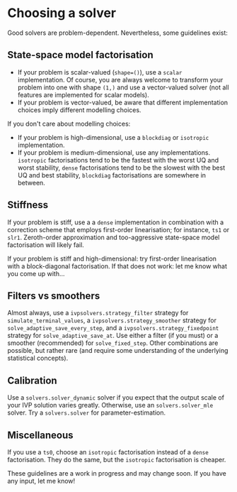 # Choosing a solver

Good solvers are problem-dependent. Nevertheless, some guidelines exist:

## State-space model factorisation

* If your problem is scalar-valued (`shape=()`), use a `scalar` implementation. Of course, you are always welcome to transform your problem into one with shape `(1,)` and use a vector-valued solver (not all features are implemented for scalar models).
* If your problem is vector-valued, be aware that different implementation choices imply different modelling choices.

If you don't care about modelling choices:

* If your problem is high-dimensional, use a `blockdiag` or `isotropic` implementation.
* If your problem is medium-dimensional, use any implementations. 
  `isotropic` factorisations tend to be the fastest with the worst UQ and worst stability, 
  `dense` factorisations tend to be the slowest with the best UQ and best stability, 
  `blockdiag` factorisations are somewhere in between.


## Stiffness

If your problem is stiff, use a a `dense` implementation in combination with a
correction scheme that employs first-order linearisation; 
for instance, `ts1` or `slr1`.
Zeroth-order approximation and too-aggressive state-space model factorisation 
will likely fail.

If your problem is stiff and high-dimensional: try first-order linearisation with a block-diagonal factorisation. 
If that does not work: let me know what you come up with...

## Filters vs smoothers

Almost always, use a `ivpsolvers.strategy_filter` strategy for `simulate_terminal_values`, 
a `ivpsolvers.strategy_smoother` strategy for `solve_adaptive_save_every_step`,
and a `ivpsolvers.strategy_fixedpoint` strategy for `solve_adaptive_save_at`.
Use either a filter (if you must) or a smoother (recommended) for `solve_fixed_step`.
Other combinations are possible, but rather rare 
(and require some understanding of the underlying statistical concepts).

## Calibration
Use a `solvers.solver_dynamic` solver if you expect that the output scale of your IVP solution varies greatly.
Otherwise, use an `solvers.solver_mle` solver.
Try a `solvers.solver` for parameter-estimation.

## Miscellaneous
If you use a `ts0`, choose an `isotropic` factorisation instead of a `dense` factorisation.
They do the same, but the `isotropic` factorisation is cheaper.


These guidelines are a work in progress and may change soon. If you have any input, let me know!
